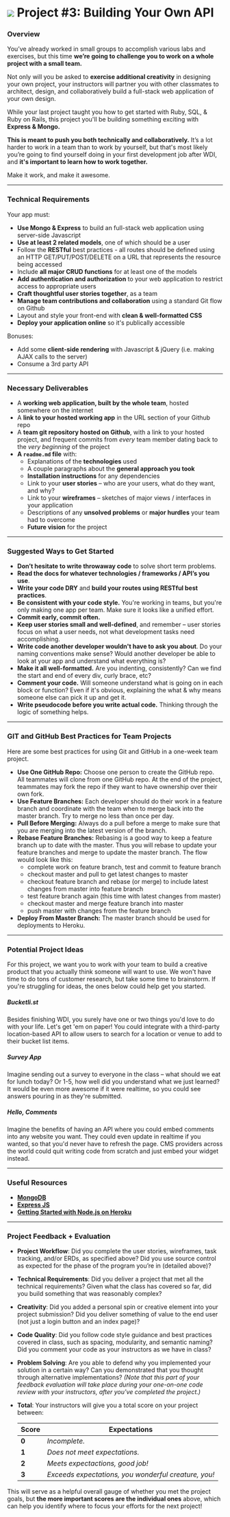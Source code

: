 # ![](https://ga-dash.s3.amazonaws.com/production/assets/logo-9f88ae6c9c3871690e33280fcf557f33.png) Project #3: Building Your Own API

### Overview

You’ve already worked in small groups to accomplish various labs and exercises, but this time **we’re going to challenge you to work on a whole project with a small team.**

Not only will you be asked to **exercise additional creativity** in designing your own project, your instructors will partner you with other classmates to architect, design, and collaboratively build a full-stack web application of your own design.

While your last project taught you how to get started with Ruby, SQL, & Ruby on Rails, this project you'll be building something exciting with **Express & Mongo.**

**This is meant to push you both technically and collaboratively.** It’s a lot harder to work in a team than to work by yourself, but that's most likely you’re going to find yourself doing in your first development job after WDI, and **it's important to learn how to work together.**

Make it work, and make it awesome.

---

### Technical Requirements

Your app must:

* **Use Mongo & Express** to build an full-stack web application using server-side Javascript
* **Use at least 2 related models**, one of which should be a user
* Follow the **RESTful** best practices - all routes should be defined using an HTTP GET/PUT/POST/DELETE on a URL that represents the resource being accessed
* Include **all major CRUD functions** for at least one of the models
* **Add authentication and authorization** to your web application to restrict access to appropriate users
* **Craft thoughtful user stories together**, as a team
* **Manage team contributions and collaboration** using a standard Git flow on Github
* Layout and style your front-end with **clean & well-formatted CSS**
* **Deploy your application online** so it's publically accessible

Bonuses:

* Add some **client-side rendering** with Javascript & jQuery (i.e. making AJAX calls to the server)
* Consume a 3rd party API

---

### Necessary Deliverables

* A **working web application, built by the whole team**, hosted somewhere on the internet
* A **link to your hosted working app** in the URL section of your Github repo
* A **team git repository hosted on Github**, with a link to your hosted project, and frequent commits from _every_ team member dating back to the _very beginning_ of the project
* **A ``readme.md`` file** with:
    * Explanations of the **technologies** used
    * A couple paragraphs about the **general approach you took**
    * **Installation instructions** for any dependencies
    * Link to your **user stories** – who are your users, what do they want, and why?
    * Link to your **wireframes** – sketches of major views / interfaces in your application
    * Descriptions of any **unsolved problems** or **major hurdles** your team had to overcome
    * **Future vision** for the project

---

### Suggested Ways to Get Started

* **Don’t hesitate to write throwaway code** to solve short term problems.
* **Read the docs for whatever technologies / frameworks / API’s you use**.
* **Write your code DRY** and **build your routes using RESTful best practices**.
* **Be consistent with your code style.** You're working in teams, but you're only making one app per team. Make sure it looks like a unified effort.
* **Commit early, commit often.**
* **Keep user stories small and well-defined**, and remember – user stories focus on what a user needs, not what development tasks need accomplishing.
* **Write code another developer wouldn't have to ask you about**. Do your naming conventions make sense? Would another developer be able to look at your app and understand what everything is?
* **Make it all well-formatted.** Are you indenting, consistently? Can we find the start and end of every div, curly brace, etc?
* **Comment your code.** Will someone understand what is going on in each block or function? Even if it's obvious, explaining the what & why means someone else can pick it up and get it.
* **Write pseudocode before you write actual code.** Thinking through the logic of something helps.

---

### GIT and GitHub Best Practices for Team Projects

Here are some best practices for using Git and GitHub in a one-week team project.

* **Use One GitHub Repo:**  Choose one person to create the GitHub repo. All teammates will clone from one GitHub repo. At the end of the project, teammates may fork the repo if they want to have ownership over their own fork.
* **Use Feature Branches:**  Each developer should do their work in a feature branch and coordinate with the team when to merge back into the master branch. Try to merge no less than once per day.
* **Pull Before Merging:**  Always do a pull before a merge to make sure that you are merging into the latest version of the branch.
* **Rebase Feature Branches:**  Rebasing is a good way to keep a feature branch up to date with the master. Thus you will rebase to update your feature branches and merge to update the master branch. The flow would look like this:
  - complete work on feature branch, test and commit to feature branch
  - checkout master and pull to get latest changes to master
  - checkout feature branch and rebase (or merge) to include latest changes from master into feature branch
  - test feature branch again (this time with latest changes from master)
  - checkout master and merge feature branch into master
  - push master with changes from the feature branch
* **Deploy From Master Branch:**  The master branch should be used for deployments to Heroku.

---

### Potential Project Ideas

For this project, we want you to work with your team to build a creative product that you actually think someone will want to use. We won't have time to do tons of customer research, but take some time to brainstorm. If you're struggling for ideas, the ones below could help get you started.

##### Bucketli.st
Besides finishing WDI, you surely have one or two things you'd love to do with your life. Let's get 'em on paper! You could integrate with a third-party location-based API to allow users to search for a location or venue to add to their bucket list items.

##### Survey App
Imagine sending out a survey to everyone in the class – what should we eat for lunch today? Or 1-5, how well did you understand what we just learned? It would be even more awesome if it were realtime, so you could see answers pouring in as they're submitted.

##### Hello, Comments
Imagine the benefits of having an API where you could embed comments into any website you want. They could even update in realtime if you wanted, so that you'd never have to refresh the page. CMS providers across the world could quit writing code from scratch and just embed your widget instead.

---

### Useful Resources

* **[MongoDB](https://www.mongodb.org/)**
* **[Express JS](http://expressjs.com/)**
* **[Getting Started with Node.js on Heroku](https://devcenter.heroku.com/articles/getting-started-with-nodejs)**

---

### Project Feedback + Evaluation

* __Project Workflow__: Did you complete the user stories, wireframes, task tracking, and/or ERDs, as specified above? Did you use source control as expected for the phase of the program you’re in (detailed above)?

* __Technical Requirements__: Did you deliver a project that met all the technical requirements? Given what the class has covered so far, did you build something that was reasonably complex?

* __Creativity__: Did you added a personal spin or creative element into your project submission? Did you deliver something of value to the end user (not just a login button and an index page)?

* __Code Quality__: Did you follow code style guidance and best practices covered in class, such as spacing, modularity, and semantic naming? Did you comment your code as your instructors as we have in class?

* __Problem Solving__: Are you able to defend why you implemented your solution in a certain way? Can you demonstrated that you thought through alternative implementations? _(Note that this part of your feedback evaluation will take place during your one-on-one code review with your instructors, after you've completed the project.)_

* __Total__: Your instructors will give you a total score on your project between:

    Score | Expectations
    ----- | ------------
    **0** | _Incomplete._
    **1** | _Does not meet expectations._
    **2** | _Meets expectactions, good job!_
    **3** | _Exceeds expectations, you wonderful creature, you!_

 This will serve as a helpful overall gauge of whether you met the project goals, but __the more important scores are the individual ones__ above, which can help you identify where to focus your efforts for the next project!
